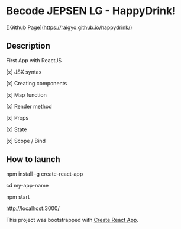 # Becode  JEPSEN LG - HappyDrink!

[]Github Page](https://raigyo.github.io/happydrink/)

## Description

First App with ReactJS

[x] JSX syntax

[x] Creating components

[x] Map function

[x] Render method

[x] Props

[x] State

[x] Scope / Bind

## How to launch

npm install -g create-react-app

cd my-app-name

npm start

[http://localhost:3000/](http://localhost:3000/)

This project was bootstrapped with [Create React App](https://github.com/facebook/create-react-app).
